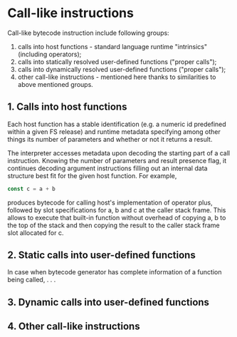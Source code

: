 # Call-like instructions

Call-like bytecode instruction include following groups:

1. calls into host functions - standard language runtime "intrinsics" (including operators);
2. calls into statically resolved user-defined functions ("proper calls");
3. calls into dynamically resolved user-defined functions ("proper calls");
4. other call-like instructions - mentioned here thanks to similarities to above mentioned groups.

## 1. Calls into host functions

Each host function has a stable identification (e.g. a numeric id predefined within a given FS
release) and runtime metadata specifying among other things its number of parameters and whether or
not it returns a result.

The interpreter accesses metadata upon decoding the starting part of a call instruction. Knowing the
number of parameters and result presence flag, it continues decoding argument instructions filling
out an internal data structure best fit for the given host function. For example,

```js
const c = a + b
```

produces bytecode for calling host's implementation of operator plus, followed by slot
specifications for a, b and c at the caller stack frame. This allows to execute that built-in
function without overhead of copying a, b to the top of the stack and then copying the result
to the caller stack frame slot allocated for c.

## 2. Static calls into user-defined functions

In case when bytecode generator has complete information of a function being called, . . .

## 3. Dynamic calls into user-defined functions

## 4. Other call-like instructions

